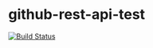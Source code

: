 # github-rest-api-test

[![Build Status](https://travis-ci.org/superavocado/github-rest-api-test.svg?branch=master)](https://travis-ci.org/superavocado/github-rest-api-test)
